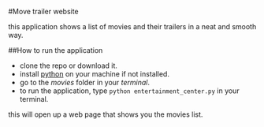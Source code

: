 #Move trailer website

this application shows a list of movies and their trailers in a neat and smooth way.

##How to run the application

- clone the repo or download it.
- install [python](https://www.python.org/downloads/) on your machine if not installed.
- go to the *movies* folder in your _terminal_.
- to run the application, type `python entertainment_center.py` in your terminal.

this will open up a web page that shows you the movies list.

